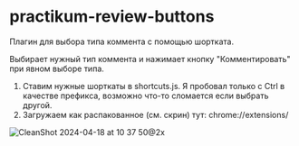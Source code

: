 # practikum-review-buttons
Плагин для выбора типа коммента с помощью шортката.

Выбирает нужный тип коммента и нажимает кнопку "Комментировать" при явном выборе типа.

1) Ставим нужные шорткаты в shortcuts.js. Я пробовал только с Ctrl в качестве префикса, возможно что-то сломается если выбрать другой.
2) Загружаем как распакованное (см. скрин) тут: chrome://extensions/

![CleanShot 2024-04-18 at 10 37 50@2x](https://github.com/karambaq/practikum-review-buttons/assets/14233969/8b9dcf1e-bdcb-43e1-957a-b8c1d7b3b5bc)
